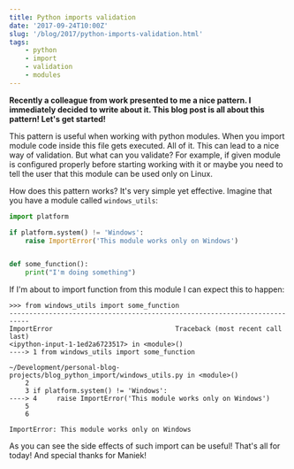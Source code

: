 ```yaml
---
title: Python imports validation
date: '2017-09-24T10:00Z'
slug: '/blog/2017/python-imports-validation.html'
tags:
    - python
    - import
    - validation
    - modules
---
```


**Recently a colleague from work presented to me a nice pattern. I
immediately decided to write about it. This blog post is all about this
pattern! Let's get started!**

This pattern is useful when working with python modules. When you import
module code inside this file gets executed. All of it. This can lead to
a nice way of validation. But what can you validate? For example, if
given module is configured properly before starting working with it or
maybe you need to tell the user that this module can be used only on
Linux.

How does this pattern works? It's very simple yet effective. Imagine
that you have a module called `windows_utils`:

```python
import platform

if platform.system() != 'Windows':
    raise ImportError('This module works only on Windows')


def some_function():
    print("I'm doing something")
```

If I'm about to import function from this module I can expect this to
happen:

```shell
>>> from windows_utils import some_function
---------------------------------------------------------------------------
ImportError                               Traceback (most recent call last)
<ipython-input-1-1ed2a6723517> in <module>()
----> 1 from windows_utils import some_function

~/Development/personal-blog-projects/blog_python_import/windows_utils.py in <module>()
    2
    3 if platform.system() != 'Windows':
----> 4     raise ImportError('This module works only on Windows')
    5
    6

ImportError: This module works only on Windows
```

As you can see the side effects of such import can be useful! That's all
for today! And special thanks for Maniek!
